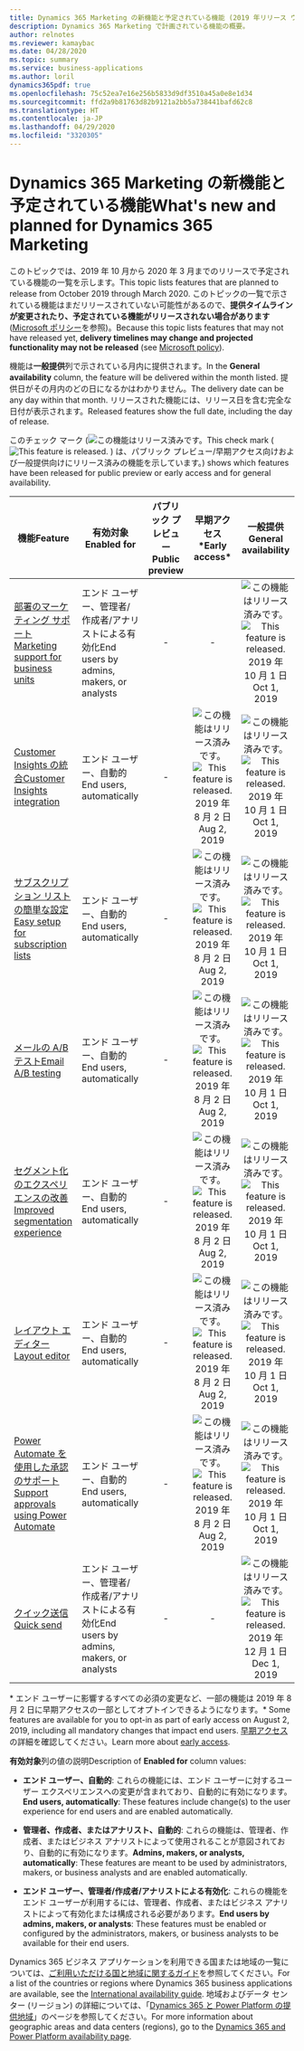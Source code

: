 ```yaml
---
title: Dynamics 365 Marketing の新機能と予定されている機能 (2019 年リリース ウェーブ 2)
description: Dynamics 365 Marketing で計画されている機能の概要。
author: relnotes
ms.reviewer: kamaybac
ms.date: 04/28/2020
ms.topic: summary
ms.service: business-applications
ms.author: loril
dynamics365pdf: true
ms.openlocfilehash: 75c52ea7e16e256b5833d9df3510a45a0e8e1d34
ms.sourcegitcommit: ffd2a9b81763d82b9121a2bb5a738441bafd62c8
ms.translationtype: HT
ms.contentlocale: ja-JP
ms.lasthandoff: 04/29/2020
ms.locfileid: "3320305"
---
```

# <a name="whats-new-and-planned-for-dynamics-365-marketing"></a><span data-ttu-id="0c377-103">Dynamics 365 Marketing の新機能と予定されている機能</span><span class="sxs-lookup"><span data-stu-id="0c377-103">What's new and planned for Dynamics 365 Marketing</span></span>

<span data-ttu-id="0c377-104">このトピックでは、2019 年 10 月から 2020 年 3 月までのリリースで予定されている機能の一覧を示します。</span><span class="sxs-lookup"><span data-stu-id="0c377-104">This topic lists features that are planned to release from October 2019 through March 2020.</span></span> <span data-ttu-id="0c377-105">このトピックの一覧で示されている機能はまだリリースされていない可能性があるので、**提供タイムラインが変更されたり、予定されている機能がリリースされない場合があります** ([Microsoft ポリシー](https://go.microsoft.com/fwlink/p/?linkid=2007332)を参照)。</span><span class="sxs-lookup"><span data-stu-id="0c377-105">Because this topic lists features that may not have released yet, **delivery timelines may change and projected functionality may not be released** (see [Microsoft policy](https://go.microsoft.com/fwlink/p/?linkid=2007332)).</span></span>

<span data-ttu-id="0c377-106">機能は**一般提供**列で示されている月内に提供されます。</span><span class="sxs-lookup"><span data-stu-id="0c377-106">In the **General availability** column, the feature will be delivered within the month listed.</span></span> <span data-ttu-id="0c377-107">提供日がその月内のどの日になるかはわかりません。</span><span class="sxs-lookup"><span data-stu-id="0c377-107">The delivery date can be any day within that month.</span></span> <span data-ttu-id="0c377-108">リリースされた機能には、リリース日を含む完全な日付が表示されます。</span><span class="sxs-lookup"><span data-stu-id="0c377-108">Released features show the full date, including the day of release.</span></span>

<span data-ttu-id="0c377-109">このチェック マーク (![この機能はリリース済みです。](/dynamics365-release-plan/media/green-checkmark.png "この機能はリリース済みです。")</span><span class="sxs-lookup"><span data-stu-id="0c377-109">This check mark (![This feature is released.](/dynamics365-release-plan/media/green-checkmark.png "This feature is released.")</span></span> <span data-ttu-id="0c377-110">) は、パブリック プレビュー/早期アクセス向けおよび一般提供向けにリリース済みの機能を示しています。</span><span class="sxs-lookup"><span data-stu-id="0c377-110">) shows which features have been released for public preview or early access and for general availability.</span></span>

| <span data-ttu-id="0c377-111">機能</span><span class="sxs-lookup"><span data-stu-id="0c377-111">Feature</span></span>    | <span data-ttu-id="0c377-112">有効対象</span><span class="sxs-lookup"><span data-stu-id="0c377-112">Enabled for</span></span>    |  <span data-ttu-id="0c377-113">パブリック プレビュー</span><span class="sxs-lookup"><span data-stu-id="0c377-113">Public preview</span></span> |  <span data-ttu-id="0c377-114">早期アクセス\*</span><span class="sxs-lookup"><span data-stu-id="0c377-114">Early access\*</span></span> | <span data-ttu-id="0c377-115">一般提供</span><span class="sxs-lookup"><span data-stu-id="0c377-115">General availability</span></span> | 
| ---------- |---------------- | :---------------: |:-----------:|:--------------: |
| [<span data-ttu-id="0c377-116">部署のマーケティング サポート</span><span class="sxs-lookup"><span data-stu-id="0c377-116">Marketing support for business units</span></span>](marketing-support-business-units.md) | <span data-ttu-id="0c377-117">エンド ユーザー、管理者/作成者/アナリストによる有効化</span><span class="sxs-lookup"><span data-stu-id="0c377-117">End users by admins, makers, or analysts</span></span>|-|-|<span data-ttu-id="0c377-118">![この機能はリリース済みです。](/dynamics365-release-plan/media/green-checkmark.png "この機能はリリース済みです。")</span><span class="sxs-lookup"><span data-stu-id="0c377-118">![This feature is released.](/dynamics365-release-plan/media/green-checkmark.png "This feature is released.")</span></span> <span data-ttu-id="0c377-119">2019 年 10 月 1 日</span><span class="sxs-lookup"><span data-stu-id="0c377-119">Oct 1, 2019</span></span> | 
| [<span data-ttu-id="0c377-120">Customer Insights の統合</span><span class="sxs-lookup"><span data-stu-id="0c377-120">Customer Insights integration</span></span>](customer-insights-integration.md) | <span data-ttu-id="0c377-121">エンド ユーザー、自動的</span><span class="sxs-lookup"><span data-stu-id="0c377-121">End users, automatically</span></span>|-|<span data-ttu-id="0c377-122">![この機能はリリース済みです。](/dynamics365-release-plan/media/green-checkmark.png "この機能はリリース済みです。")</span><span class="sxs-lookup"><span data-stu-id="0c377-122">![This feature is released.](/dynamics365-release-plan/media/green-checkmark.png "This feature is released.")</span></span> <span data-ttu-id="0c377-123">2019 年 8 月 2 日</span><span class="sxs-lookup"><span data-stu-id="0c377-123">Aug 2, 2019</span></span>|<span data-ttu-id="0c377-124">![この機能はリリース済みです。](/dynamics365-release-plan/media/green-checkmark.png "この機能はリリース済みです。")</span><span class="sxs-lookup"><span data-stu-id="0c377-124">![This feature is released.](/dynamics365-release-plan/media/green-checkmark.png "This feature is released.")</span></span> <span data-ttu-id="0c377-125">2019 年 10 月 1 日</span><span class="sxs-lookup"><span data-stu-id="0c377-125">Oct 1, 2019</span></span> | 
| [<span data-ttu-id="0c377-126">サブスクリプション リストの簡単な設定</span><span class="sxs-lookup"><span data-stu-id="0c377-126">Easy setup for subscription lists</span></span>](easy-setup-subscription-lists.md) | <span data-ttu-id="0c377-127">エンド ユーザー、自動的</span><span class="sxs-lookup"><span data-stu-id="0c377-127">End users, automatically</span></span>|-|<span data-ttu-id="0c377-128">![この機能はリリース済みです。](/dynamics365-release-plan/media/green-checkmark.png "この機能はリリース済みです。")</span><span class="sxs-lookup"><span data-stu-id="0c377-128">![This feature is released.](/dynamics365-release-plan/media/green-checkmark.png "This feature is released.")</span></span> <span data-ttu-id="0c377-129">2019 年 8 月 2 日</span><span class="sxs-lookup"><span data-stu-id="0c377-129">Aug 2, 2019</span></span>|<span data-ttu-id="0c377-130">![この機能はリリース済みです。](/dynamics365-release-plan/media/green-checkmark.png "この機能はリリース済みです。")</span><span class="sxs-lookup"><span data-stu-id="0c377-130">![This feature is released.](/dynamics365-release-plan/media/green-checkmark.png "This feature is released.")</span></span> <span data-ttu-id="0c377-131">2019 年 10 月 1 日</span><span class="sxs-lookup"><span data-stu-id="0c377-131">Oct 1, 2019</span></span> | 
| [<span data-ttu-id="0c377-132">メールの A/B テスト</span><span class="sxs-lookup"><span data-stu-id="0c377-132">Email A/B testing</span></span>](email-ab-testing.md) | <span data-ttu-id="0c377-133">エンド ユーザー、自動的</span><span class="sxs-lookup"><span data-stu-id="0c377-133">End users, automatically</span></span>|-|<span data-ttu-id="0c377-134">![この機能はリリース済みです。](/dynamics365-release-plan/media/green-checkmark.png "この機能はリリース済みです。")</span><span class="sxs-lookup"><span data-stu-id="0c377-134">![This feature is released.](/dynamics365-release-plan/media/green-checkmark.png "This feature is released.")</span></span> <span data-ttu-id="0c377-135">2019 年 8 月 2 日</span><span class="sxs-lookup"><span data-stu-id="0c377-135">Aug 2, 2019</span></span>|<span data-ttu-id="0c377-136">![この機能はリリース済みです。](/dynamics365-release-plan/media/green-checkmark.png "この機能はリリース済みです。")</span><span class="sxs-lookup"><span data-stu-id="0c377-136">![This feature is released.](/dynamics365-release-plan/media/green-checkmark.png "This feature is released.")</span></span> <span data-ttu-id="0c377-137">2019 年 10 月 1 日</span><span class="sxs-lookup"><span data-stu-id="0c377-137">Oct 1, 2019</span></span> | 
| [<span data-ttu-id="0c377-138">セグメント化のエクスペリエンスの改善</span><span class="sxs-lookup"><span data-stu-id="0c377-138">Improved segmentation experience</span></span>](improved-segmentation-experience.md) | <span data-ttu-id="0c377-139">エンド ユーザー、自動的</span><span class="sxs-lookup"><span data-stu-id="0c377-139">End users, automatically</span></span>|-|<span data-ttu-id="0c377-140">![この機能はリリース済みです。](/dynamics365-release-plan/media/green-checkmark.png "この機能はリリース済みです。")</span><span class="sxs-lookup"><span data-stu-id="0c377-140">![This feature is released.](/dynamics365-release-plan/media/green-checkmark.png "This feature is released.")</span></span> <span data-ttu-id="0c377-141">2019 年 8 月 2 日</span><span class="sxs-lookup"><span data-stu-id="0c377-141">Aug 2, 2019</span></span>|<span data-ttu-id="0c377-142">![この機能はリリース済みです。](/dynamics365-release-plan/media/green-checkmark.png "この機能はリリース済みです。")</span><span class="sxs-lookup"><span data-stu-id="0c377-142">![This feature is released.](/dynamics365-release-plan/media/green-checkmark.png "This feature is released.")</span></span> <span data-ttu-id="0c377-143">2019 年 10 月 1 日</span><span class="sxs-lookup"><span data-stu-id="0c377-143">Oct 1, 2019</span></span> | 
| [<span data-ttu-id="0c377-144">レイアウト エディター</span><span class="sxs-lookup"><span data-stu-id="0c377-144">Layout editor</span></span>](layout-editor.md) | <span data-ttu-id="0c377-145">エンド ユーザー、自動的</span><span class="sxs-lookup"><span data-stu-id="0c377-145">End users, automatically</span></span>|-|<span data-ttu-id="0c377-146">![この機能はリリース済みです。](/dynamics365-release-plan/media/green-checkmark.png "この機能はリリース済みです。")</span><span class="sxs-lookup"><span data-stu-id="0c377-146">![This feature is released.](/dynamics365-release-plan/media/green-checkmark.png "This feature is released.")</span></span> <span data-ttu-id="0c377-147">2019 年 8 月 2 日</span><span class="sxs-lookup"><span data-stu-id="0c377-147">Aug 2, 2019</span></span>|<span data-ttu-id="0c377-148">![この機能はリリース済みです。](/dynamics365-release-plan/media/green-checkmark.png "この機能はリリース済みです。")</span><span class="sxs-lookup"><span data-stu-id="0c377-148">![This feature is released.](/dynamics365-release-plan/media/green-checkmark.png "This feature is released.")</span></span> <span data-ttu-id="0c377-149">2019 年 10 月 1 日</span><span class="sxs-lookup"><span data-stu-id="0c377-149">Oct 1, 2019</span></span> | 
| [<span data-ttu-id="0c377-150">Power Automate を使用した承認のサポート</span><span class="sxs-lookup"><span data-stu-id="0c377-150">Support approvals using Power Automate</span></span>](support-approvals-using.md) | <span data-ttu-id="0c377-151">エンド ユーザー、自動的</span><span class="sxs-lookup"><span data-stu-id="0c377-151">End users, automatically</span></span>|-|<span data-ttu-id="0c377-152">![この機能はリリース済みです。](/dynamics365-release-plan/media/green-checkmark.png "この機能はリリース済みです。")</span><span class="sxs-lookup"><span data-stu-id="0c377-152">![This feature is released.](/dynamics365-release-plan/media/green-checkmark.png "This feature is released.")</span></span> <span data-ttu-id="0c377-153">2019 年 8 月 2 日</span><span class="sxs-lookup"><span data-stu-id="0c377-153">Aug 2, 2019</span></span>|<span data-ttu-id="0c377-154">![この機能はリリース済みです。](/dynamics365-release-plan/media/green-checkmark.png "この機能はリリース済みです。")</span><span class="sxs-lookup"><span data-stu-id="0c377-154">![This feature is released.](/dynamics365-release-plan/media/green-checkmark.png "This feature is released.")</span></span> <span data-ttu-id="0c377-155">2019 年 10 月 1 日</span><span class="sxs-lookup"><span data-stu-id="0c377-155">Oct 1, 2019</span></span> | 
| [<span data-ttu-id="0c377-156">クイック送信</span><span class="sxs-lookup"><span data-stu-id="0c377-156">Quick send</span></span>](quick-send.md) | <span data-ttu-id="0c377-157">エンド ユーザー、管理者/作成者/アナリストによる有効化</span><span class="sxs-lookup"><span data-stu-id="0c377-157">End users by admins, makers, or analysts</span></span>|-|-|<span data-ttu-id="0c377-158">![この機能はリリース済みです。](/dynamics365-release-plan/media/green-checkmark.png "この機能はリリース済みです。")</span><span class="sxs-lookup"><span data-stu-id="0c377-158">![This feature is released.](/dynamics365-release-plan/media/green-checkmark.png "This feature is released.")</span></span> <span data-ttu-id="0c377-159">2019 年 12 月 1 日</span><span class="sxs-lookup"><span data-stu-id="0c377-159">Dec 1, 2019</span></span> | 

<span data-ttu-id="0c377-160">\* エンド ユーザーに影響するすべての必須の変更など、一部の機能は 2019 年 8 月 2 日に早期アクセスの一部としてオプトインできるようになります。</span><span class="sxs-lookup"><span data-stu-id="0c377-160">\* Some features are available for you to opt-in as part of early access on  August 2, 2019, including all mandatory changes that impact end users.</span></span> <span data-ttu-id="0c377-161">[早期アクセス](https://aka.ms/EarlyAccessFAQ)の詳細を確認してください。</span><span class="sxs-lookup"><span data-stu-id="0c377-161">Learn more about [early access](https://aka.ms/EarlyAccessFAQ).</span></span>

<span data-ttu-id="0c377-162">**有効対象**列の値の説明</span><span class="sxs-lookup"><span data-stu-id="0c377-162">Description of **Enabled for** column values:</span></span>

- <span data-ttu-id="0c377-163">**エンド ユーザー、自動的**: これらの機能には、エンド ユーザーに対するユーザー エクスペリエンスへの変更が含まれており、自動的に有効になります。</span><span class="sxs-lookup"><span data-stu-id="0c377-163">**End users, automatically**: These features include change(s) to the user experience for end users and are enabled automatically.</span></span>

- <span data-ttu-id="0c377-164">**管理者、作成者、またはアナリスト、自動的**: これらの機能は、管理者、作成者、またはビジネス アナリストによって使用されることが意図されており、自動的に有効になります。</span><span class="sxs-lookup"><span data-stu-id="0c377-164">**Admins, makers, or analysts, automatically**: These features are meant to be used by administrators, makers, or business analysts and are enabled automatically.</span></span>

- <span data-ttu-id="0c377-165">**エンド ユーザー、管理者/作成者/アナリストによる有効化**: これらの機能をエンド ユーザーが利用するには、管理者、作成者、またはビジネス アナリストによって有効化または構成される必要があります。</span><span class="sxs-lookup"><span data-stu-id="0c377-165">**End users by admins, makers, or analysts**: These features must be enabled or configured by the administrators, makers, or business analysts to be available for their end users.</span></span>

<span data-ttu-id="0c377-166">Dynamics 365 ビジネス アプリケーションを利用できる国または地域の一覧については、[ご利用いただける国と地域に関するガイド](https://aka.ms/dynamics_365_international_availability_deck)を参照してください。</span><span class="sxs-lookup"><span data-stu-id="0c377-166">For a list of the countries or regions where Dynamics 365 business applications are available, see the [International availability guide](https://aka.ms/dynamics_365_international_availability_deck).</span></span>  <span data-ttu-id="0c377-167">地域およびデータ センター (リージョン) の詳細については、「[Dynamics 365 と Power Platform の提供地域](https://aka.ms/BusinessAppsGeoAvailability)」のページを参照してください。</span><span class="sxs-lookup"><span data-stu-id="0c377-167">For more information about geographic areas and data centers (regions),  go to the [Dynamics 365 and Power Platform availability page](https://aka.ms/BusinessAppsGeoAvailability).</span></span>
